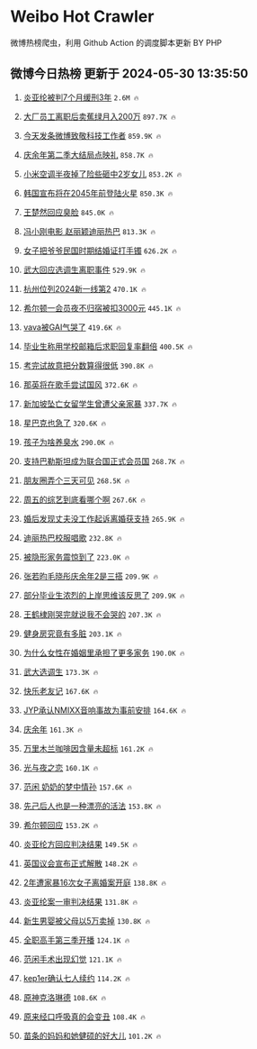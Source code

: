 # Weibo Hot Crawler 



微博热榜爬虫，利用 Github Action 的调度脚本更新 BY PHP 


## 微博今日热榜 更新于 2024-05-30 13:35:50 
1. [炎亚纶被判7个月缓刑3年](https://s.weibo.com/weibo?q=%23%E7%82%8E%E4%BA%9A%E7%BA%B6%E8%A2%AB%E5%88%A47%E4%B8%AA%E6%9C%88%E7%BC%93%E5%88%913%E5%B9%B4%23&t=31&band_rank=1&Refer=top) `2.6M 🔥` 

1. [大厂员工离职后卖蕉绿月入200万](https://s.weibo.com/weibo?q=%23%E5%A4%A7%E5%8E%82%E5%91%98%E5%B7%A5%E7%A6%BB%E8%81%8C%E5%90%8E%E5%8D%96%E8%95%89%E7%BB%BF%E6%9C%88%E5%85%A5200%E4%B8%87%23&t=31&band_rank=2&Refer=top) `897.7K 🔥` 

1. [今天发条微博致敬科技工作者](https://s.weibo.com/weibo?q=%23%E4%BB%8A%E5%A4%A9%E5%8F%91%E6%9D%A1%E5%BE%AE%E5%8D%9A%E8%87%B4%E6%95%AC%E7%A7%91%E6%8A%80%E5%B7%A5%E4%BD%9C%E8%80%85%23&t=31&band_rank=3&Refer=top) `859.9K 🔥` 

1. [庆余年第二季大结局点映礼](https://s.weibo.com/weibo?q=%23%E5%BA%86%E4%BD%99%E5%B9%B4%E7%AC%AC%E4%BA%8C%E5%AD%A3%E5%A4%A7%E7%BB%93%E5%B1%80%E7%82%B9%E6%98%A0%E7%A4%BC%23&t=31&band_rank=4&Refer=top) `858.7K 🔥` 

1. [小米空调半夜掉了险些砸中2岁女儿](https://s.weibo.com/weibo?q=%23%E5%B0%8F%E7%B1%B3%E7%A9%BA%E8%B0%83%E5%8D%8A%E5%A4%9C%E6%8E%89%E4%BA%86%E9%99%A9%E4%BA%9B%E7%A0%B8%E4%B8%AD2%E5%B2%81%E5%A5%B3%E5%84%BF%23&t=31&band_rank=5&Refer=top) `853.2K 🔥` 

1. [韩国宣布将在2045年前登陆火星](https://s.weibo.com/weibo?q=%23%E9%9F%A9%E5%9B%BD%E5%AE%A3%E5%B8%83%E5%B0%86%E5%9C%A82045%E5%B9%B4%E5%89%8D%E7%99%BB%E9%99%86%E7%81%AB%E6%98%9F%23&t=31&band_rank=6&Refer=top) `850.3K 🔥` 

1. [王楚然回应臭脸](https://s.weibo.com/weibo?q=%23%E7%8E%8B%E6%A5%9A%E7%84%B6%E5%9B%9E%E5%BA%94%E8%87%AD%E8%84%B8%23&t=31&band_rank=7&Refer=top) `845.0K 🔥` 

1. [冯小刚电影 赵丽颖迪丽热巴](https://s.weibo.com/weibo?q=%E5%86%AF%E5%B0%8F%E5%88%9A%E7%94%B5%E5%BD%B1%20%E8%B5%B5%E4%B8%BD%E9%A2%96%E8%BF%AA%E4%B8%BD%E7%83%AD%E5%B7%B4&t=31&band_rank=8&Refer=top) `813.3K 🔥` 

1. [女子把爷爷民国时期结婚证打手镯](https://s.weibo.com/weibo?q=%23%E5%A5%B3%E5%AD%90%E6%8A%8A%E7%88%B7%E7%88%B7%E6%B0%91%E5%9B%BD%E6%97%B6%E6%9C%9F%E7%BB%93%E5%A9%9A%E8%AF%81%E6%89%93%E6%89%8B%E9%95%AF%23&t=31&band_rank=9&Refer=top) `626.2K 🔥` 

1. [武大回应选调生离职事件](https://s.weibo.com/weibo?q=%23%E6%AD%A6%E5%A4%A7%E5%9B%9E%E5%BA%94%E9%80%89%E8%B0%83%E7%94%9F%E7%A6%BB%E8%81%8C%E4%BA%8B%E4%BB%B6%23&t=31&band_rank=10&Refer=top) `529.9K 🔥` 

1. [杭州位列2024新一线第2](https://s.weibo.com/weibo?q=%23%E6%9D%AD%E5%B7%9E%E4%BD%8D%E5%88%972024%E6%96%B0%E4%B8%80%E7%BA%BF%E7%AC%AC2%23&t=31&band_rank=11&Refer=top) `470.1K 🔥` 

1. [希尔顿一会员夜不归宿被扣3000元](https://s.weibo.com/weibo?q=%23%E5%B8%8C%E5%B0%94%E9%A1%BF%E4%B8%80%E4%BC%9A%E5%91%98%E5%A4%9C%E4%B8%8D%E5%BD%92%E5%AE%BF%E8%A2%AB%E6%89%A33000%E5%85%83%23&t=31&band_rank=12&Refer=top) `445.1K 🔥` 

1. [vava被GAI气哭了](https://s.weibo.com/weibo?q=%23vava%E8%A2%ABGAI%E6%B0%94%E5%93%AD%E4%BA%86%23&t=31&band_rank=13&Refer=top) `419.6K 🔥` 

1. [毕业生称用学校邮箱后求职回复率翻倍](https://s.weibo.com/weibo?q=%23%E6%AF%95%E4%B8%9A%E7%94%9F%E7%A7%B0%E7%94%A8%E5%AD%A6%E6%A0%A1%E9%82%AE%E7%AE%B1%E5%90%8E%E6%B1%82%E8%81%8C%E5%9B%9E%E5%A4%8D%E7%8E%87%E7%BF%BB%E5%80%8D%23&t=31&band_rank=14&Refer=top) `400.5K 🔥` 

1. [考完试故意把分数算得很低](https://s.weibo.com/weibo?q=%E8%80%83%E5%AE%8C%E8%AF%95%E6%95%85%E6%84%8F%E6%8A%8A%E5%88%86%E6%95%B0%E7%AE%97%E5%BE%97%E5%BE%88%E4%BD%8E&t=31&band_rank=15&Refer=top) `390.8K 🔥` 

1. [那英将在歌手尝试国风](https://s.weibo.com/weibo?q=%23%E9%82%A3%E8%8B%B1%E5%B0%86%E5%9C%A8%E6%AD%8C%E6%89%8B%E5%B0%9D%E8%AF%95%E5%9B%BD%E9%A3%8E%23&t=31&band_rank=16&Refer=top) `372.6K 🔥` 

1. [新加坡坠亡女留学生曾遭父亲家暴](https://s.weibo.com/weibo?q=%23%E6%96%B0%E5%8A%A0%E5%9D%A1%E5%9D%A0%E4%BA%A1%E5%A5%B3%E7%95%99%E5%AD%A6%E7%94%9F%E6%9B%BE%E9%81%AD%E7%88%B6%E4%BA%B2%E5%AE%B6%E6%9A%B4%23&t=31&band_rank=17&Refer=top) `337.7K 🔥` 

1. [星巴克也急了](https://s.weibo.com/weibo?q=%23%E6%98%9F%E5%B7%B4%E5%85%8B%E4%B9%9F%E6%80%A5%E4%BA%86%23&t=31&band_rank=18&Refer=top) `320.6K 🔥` 

1. [孩子为啥养臭水](https://s.weibo.com/weibo?q=%23%E5%AD%A9%E5%AD%90%E4%B8%BA%E5%95%A5%E5%85%BB%E8%87%AD%E6%B0%B4%23&t=31&band_rank=19&Refer=top) `290.0K 🔥` 

1. [支持巴勒斯坦成为联合国正式会员国](https://s.weibo.com/weibo?q=%23%E6%94%AF%E6%8C%81%E5%B7%B4%E5%8B%92%E6%96%AF%E5%9D%A6%E6%88%90%E4%B8%BA%E8%81%94%E5%90%88%E5%9B%BD%E6%AD%A3%E5%BC%8F%E4%BC%9A%E5%91%98%E5%9B%BD%23&t=31&band_rank=20&Refer=top) `268.7K 🔥` 

1. [朋友圈弄个三天可见](https://s.weibo.com/weibo?q=%E6%9C%8B%E5%8F%8B%E5%9C%88%E5%BC%84%E4%B8%AA%E4%B8%89%E5%A4%A9%E5%8F%AF%E8%A7%81&t=31&band_rank=21&Refer=top) `268.5K 🔥` 

1. [周五的综艺到底看哪个啊](https://s.weibo.com/weibo?q=%23%E5%91%A8%E4%BA%94%E7%9A%84%E7%BB%BC%E8%89%BA%E5%88%B0%E5%BA%95%E7%9C%8B%E5%93%AA%E4%B8%AA%E5%95%8A%23&t=31&band_rank=22&Refer=top) `267.6K 🔥` 

1. [婚后发现丈夫没工作起诉离婚获支持](https://s.weibo.com/weibo?q=%23%E5%A9%9A%E5%90%8E%E5%8F%91%E7%8E%B0%E4%B8%88%E5%A4%AB%E6%B2%A1%E5%B7%A5%E4%BD%9C%E8%B5%B7%E8%AF%89%E7%A6%BB%E5%A9%9A%E8%8E%B7%E6%94%AF%E6%8C%81%23&t=31&band_rank=23&Refer=top) `265.9K 🔥` 

1. [迪丽热巴校服唱歌](https://s.weibo.com/weibo?q=%23%E8%BF%AA%E4%B8%BD%E7%83%AD%E5%B7%B4%E6%A0%A1%E6%9C%8D%E5%94%B1%E6%AD%8C%23&t=31&band_rank=24&Refer=top) `232.8K 🔥` 

1. [被隐形家务震惊到了](https://s.weibo.com/weibo?q=%23%E8%A2%AB%E9%9A%90%E5%BD%A2%E5%AE%B6%E5%8A%A1%E9%9C%87%E6%83%8A%E5%88%B0%E4%BA%86%23&t=31&band_rank=25&Refer=top) `223.0K 🔥` 

1. [张若昀毛晓彤庆余年2是三搭](https://s.weibo.com/weibo?q=%23%E5%BC%A0%E8%8B%A5%E6%98%80%E6%AF%9B%E6%99%93%E5%BD%A4%E5%BA%86%E4%BD%99%E5%B9%B42%E6%98%AF%E4%B8%89%E6%90%AD%23&t=31&band_rank=26&Refer=top) `209.9K 🔥` 

1. [部分毕业生浓烈的上岸思维该反思了](https://s.weibo.com/weibo?q=%23%E9%83%A8%E5%88%86%E6%AF%95%E4%B8%9A%E7%94%9F%E6%B5%93%E7%83%88%E7%9A%84%E4%B8%8A%E5%B2%B8%E6%80%9D%E7%BB%B4%E8%AF%A5%E5%8F%8D%E6%80%9D%E4%BA%86%23&t=31&band_rank=27&Refer=top) `209.9K 🔥` 

1. [王鹤棣刚哭完就说我不会哭的](https://s.weibo.com/weibo?q=%23%E7%8E%8B%E9%B9%A4%E6%A3%A3%E5%88%9A%E5%93%AD%E5%AE%8C%E5%B0%B1%E8%AF%B4%E6%88%91%E4%B8%8D%E4%BC%9A%E5%93%AD%E7%9A%84%23&t=31&band_rank=28&Refer=top) `207.3K 🔥` 

1. [健身房究竟有多脏](https://s.weibo.com/weibo?q=%23%E5%81%A5%E8%BA%AB%E6%88%BF%E7%A9%B6%E7%AB%9F%E6%9C%89%E5%A4%9A%E8%84%8F%23&t=31&band_rank=29&Refer=top) `203.1K 🔥` 

1. [为什么女性在婚姻里承担了更多家务](https://s.weibo.com/weibo?q=%23%E4%B8%BA%E4%BB%80%E4%B9%88%E5%A5%B3%E6%80%A7%E5%9C%A8%E5%A9%9A%E5%A7%BB%E9%87%8C%E6%89%BF%E6%8B%85%E4%BA%86%E6%9B%B4%E5%A4%9A%E5%AE%B6%E5%8A%A1%23&t=31&band_rank=30&Refer=top) `190.0K 🔥` 

1. [武大选调生](https://s.weibo.com/weibo?q=%E6%AD%A6%E5%A4%A7%E9%80%89%E8%B0%83%E7%94%9F&t=31&band_rank=31&Refer=top) `173.3K 🔥` 

1. [快乐老友记](https://s.weibo.com/weibo?q=%E5%BF%AB%E4%B9%90%E8%80%81%E5%8F%8B%E8%AE%B0&t=31&band_rank=32&Refer=top) `167.6K 🔥` 

1. [JYP承认NMIXX音响事故为事前安排](https://s.weibo.com/weibo?q=%23JYP%E6%89%BF%E8%AE%A4NMIXX%E9%9F%B3%E5%93%8D%E4%BA%8B%E6%95%85%E4%B8%BA%E4%BA%8B%E5%89%8D%E5%AE%89%E6%8E%92%23&t=31&band_rank=33&Refer=top) `164.6K 🔥` 

1. [庆余年](https://s.weibo.com/weibo?q=%E5%BA%86%E4%BD%99%E5%B9%B4&t=31&band_rank=34&Refer=top) `161.3K 🔥` 

1. [万里木兰咖啡因含量未超标](https://s.weibo.com/weibo?q=%23%E4%B8%87%E9%87%8C%E6%9C%A8%E5%85%B0%E5%92%96%E5%95%A1%E5%9B%A0%E5%90%AB%E9%87%8F%E6%9C%AA%E8%B6%85%E6%A0%87%23&t=31&band_rank=35&Refer=top) `161.2K 🔥` 

1. [光与夜之恋](https://s.weibo.com/weibo?q=%E5%85%89%E4%B8%8E%E5%A4%9C%E4%B9%8B%E6%81%8B&t=31&band_rank=36&Refer=top) `160.1K 🔥` 

1. [范闲 奶奶的梦中情孙](https://s.weibo.com/weibo?q=%E8%8C%83%E9%97%B2%20%E5%A5%B6%E5%A5%B6%E7%9A%84%E6%A2%A6%E4%B8%AD%E6%83%85%E5%AD%99&t=31&band_rank=37&Refer=top) `157.6K 🔥` 

1. [先己后人也是一种漂亮的活法](https://s.weibo.com/weibo?q=%23%E5%85%88%E5%B7%B1%E5%90%8E%E4%BA%BA%E4%B9%9F%E6%98%AF%E4%B8%80%E7%A7%8D%E6%BC%82%E4%BA%AE%E7%9A%84%E6%B4%BB%E6%B3%95%23&t=31&band_rank=38&Refer=top) `153.8K 🔥` 

1. [希尔顿回应](https://s.weibo.com/weibo?q=%23%E5%B8%8C%E5%B0%94%E9%A1%BF%E5%9B%9E%E5%BA%94%23&t=31&band_rank=39&Refer=top) `153.2K 🔥` 

1. [炎亚纶方回应判决结果](https://s.weibo.com/weibo?q=%23%E7%82%8E%E4%BA%9A%E7%BA%B6%E6%96%B9%E5%9B%9E%E5%BA%94%E5%88%A4%E5%86%B3%E7%BB%93%E6%9E%9C%23&t=31&band_rank=40&Refer=top) `149.5K 🔥` 

1. [英国议会宣布正式解散](https://s.weibo.com/weibo?q=%23%E8%8B%B1%E5%9B%BD%E8%AE%AE%E4%BC%9A%E5%AE%A3%E5%B8%83%E6%AD%A3%E5%BC%8F%E8%A7%A3%E6%95%A3%23&t=31&band_rank=41&Refer=top) `148.2K 🔥` 

1. [2年遭家暴16次女子离婚案开庭](https://s.weibo.com/weibo?q=%232%E5%B9%B4%E9%81%AD%E5%AE%B6%E6%9A%B416%E6%AC%A1%E5%A5%B3%E5%AD%90%E7%A6%BB%E5%A9%9A%E6%A1%88%E5%BC%80%E5%BA%AD%23&t=31&band_rank=42&Refer=top) `138.8K 🔥` 

1. [炎亚纶案一审判决结果](https://s.weibo.com/weibo?q=%23%E7%82%8E%E4%BA%9A%E7%BA%B6%E6%A1%88%E4%B8%80%E5%AE%A1%E5%88%A4%E5%86%B3%E7%BB%93%E6%9E%9C%23&t=31&band_rank=43&Refer=top) `131.8K 🔥` 

1. [新生男婴被父母以5万卖掉](https://s.weibo.com/weibo?q=%23%E6%96%B0%E7%94%9F%E7%94%B7%E5%A9%B4%E8%A2%AB%E7%88%B6%E6%AF%8D%E4%BB%A55%E4%B8%87%E5%8D%96%E6%8E%89%23&t=31&band_rank=44&Refer=top) `130.8K 🔥` 

1. [全职高手第三季开播](https://s.weibo.com/weibo?q=%E5%85%A8%E8%81%8C%E9%AB%98%E6%89%8B%E7%AC%AC%E4%B8%89%E5%AD%A3%E5%BC%80%E6%92%AD&t=31&band_rank=45&Refer=top) `124.1K 🔥` 

1. [范闲手术出现幻觉](https://s.weibo.com/weibo?q=%23%E8%8C%83%E9%97%B2%E6%89%8B%E6%9C%AF%E5%87%BA%E7%8E%B0%E5%B9%BB%E8%A7%89%23&t=31&band_rank=46&Refer=top) `121.1K 🔥` 

1. [kep1er确认七人续约](https://s.weibo.com/weibo?q=%23kep1er%E7%A1%AE%E8%AE%A4%E4%B8%83%E4%BA%BA%E7%BB%AD%E7%BA%A6%23&t=31&band_rank=47&Refer=top) `114.2K 🔥` 

1. [原神克洛琳德](https://s.weibo.com/weibo?q=%23%E5%8E%9F%E7%A5%9E%E5%85%8B%E6%B4%9B%E7%90%B3%E5%BE%B7%23&t=31&band_rank=48&Refer=top) `108.6K 🔥` 

1. [原来经口呼吸真的会变丑](https://s.weibo.com/weibo?q=%23%E5%8E%9F%E6%9D%A5%E7%BB%8F%E5%8F%A3%E5%91%BC%E5%90%B8%E7%9C%9F%E7%9A%84%E4%BC%9A%E5%8F%98%E4%B8%91%23&t=31&band_rank=49&Refer=top) `108.4K 🔥` 

1. [苗条的妈妈和她健硕的好大儿](https://s.weibo.com/weibo?q=%23%E8%8B%97%E6%9D%A1%E7%9A%84%E5%A6%88%E5%A6%88%E5%92%8C%E5%A5%B9%E5%81%A5%E7%A1%95%E7%9A%84%E5%A5%BD%E5%A4%A7%E5%84%BF%23&t=31&band_rank=50&Refer=top) `101.2K 🔥` 

